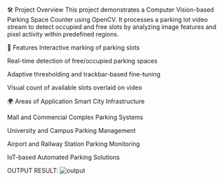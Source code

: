 🛠️ Project Overview
This project demonstrates a Computer Vision-based Parking Space Counter using OpenCV. It processes a parking lot video stream to detect occupied and free slots by analyzing image features and pixel activity within predefined regions.

🚀 Features
Interactive marking of parking slots

Real-time detection of free/occupied parking spaces

Adaptive thresholding and trackbar-based fine-tuning

Visual count of available slots overlaid on video

🌍 Areas of Application
Smart City Infrastructure

Mall and Commercial Complex Parking Systems

University and Campus Parking Management

Airport and Railway Station Parking Monitoring

IoT-based Automated Parking Solutions

OUTPUT RESULT:
![output](https://github.com/user-attachments/assets/f404098b-0c78-4cc3-9034-6a4a5c248b48)


